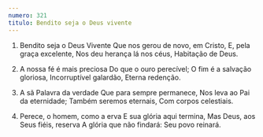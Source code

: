 ```yaml
---
numero: 321
titulo: Bendito seja o Deus vivente
---
```

1. Bendito seja o Deus Vivente
Que nos gerou de novo, em Cristo,
E, pela graça excelente,
Nos deu herança lá nos céus,
Habitação de Deus.

2. A nossa fé é mais preciosa
Do que o ouro perecível;
O fim é a salvação gloriosa,
Incorruptível galardão,
Eterna redenção.

3. A sã Palavra da verdade
Que para sempre permanece,
Nos leva ao Pai da eternidade;
Também seremos eternais,
Com corpos celestiais.

4. Perece, o homem, como a erva
E sua glória aqui termina,
Mas Deus, aos Seus fiéis, reserva
A glória que não findará:
Seu povo reinará.
